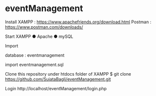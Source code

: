 # eventManagement

Install
XAMPP : https://www.apachefriends.org/download.html Postman : https://www.postman.com/downloads/

Start XAMPP
● Apache ● mySQL

Import

database : eventmanagement

import eventmanagement.sql 

Clone this repository under htdocs folder of XAMPP
$ git clone https://github.com/SujataBagli/eventManagement.git

Login
http://localhost/eventManagement/login.php
